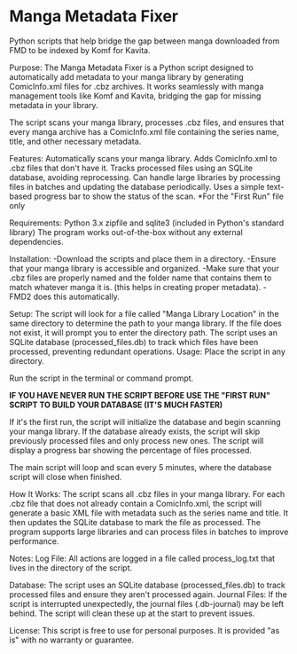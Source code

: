 # Manga Metadata Fixer
Python scripts that help bridge the gap between manga downloaded from FMD to be indexed by Komf for Kavita.

Purpose:
The Manga Metadata Fixer is a Python script designed to automatically add metadata to your manga library by generating ComicInfo.xml files for .cbz archives. It works seamlessly with manga management tools like Komf and Kavita, bridging the gap for missing metadata in your library.

The script scans your manga library, processes .cbz files, and ensures that every manga archive has a ComicInfo.xml file containing the series name, title, and other necessary metadata.

Features:
Automatically scans your manga library.
Adds ComicInfo.xml to .cbz files that don't have it.
Tracks processed files using an SQLite database, avoiding reprocessing.
Can handle large libraries by processing files in batches and updating the database periodically.
Uses a simple text-based progress bar to show the status of the scan. *For the "First Run" file only

Requirements:
Python 3.x
zipfile and sqlite3 (included in Python's standard library)
The program works out-of-the-box without any external dependencies.

Installation:
-Download the scripts and place them in a directory.
-Ensure that your manga library is accessible and organized.
-Make sure that your .cbz files are properly named and the folder name that contains them to match whatever manga it is. (this helps in creating proper metadata). - FMD2 does this automatically.


Setup:
The script will look for a file called "Manga Library Location" in the same directory to determine the path to your manga library. If the file does not exist, it will prompt you to enter the directory path.
The script uses an SQLite database (processed_files.db) to track which files have been processed, preventing redundant operations.
Usage:
Place the script in any directory.

Run the script in the terminal or command prompt.  

****IF YOU HAVE NEVER RUN THE SCRIPT BEFORE USE THE "FIRST RUN" SCRIPT TO BUILD YOUR DATABASE (IT'S MUCH FASTER)****

If it's the first run, the script will initialize the database and begin scanning your manga library.
If the database already exists, the script will skip previously processed files and only process new ones.
The script will display a progress bar showing the percentage of files processed.

The main script will loop and scan every 5 minutes, where the database script will close when finished.

How It Works:
The script scans all .cbz files in your manga library.
For each .cbz file that does not already contain a ComicInfo.xml, the script will generate a basic XML file with metadata such as the series name and title.
It then updates the SQLite database to mark the file as processed.
The program supports large libraries and can process files in batches to improve performance.

Notes:
Log File: All actions are logged in a file called process_log.txt that lives in the directory of the script.

Database: The script uses an SQLite database (processed_files.db) to track processed files and ensure they aren't processed again.
Journal Files: If the script is interrupted unexpectedly, the journal files (.db-journal) may be left behind. The script will clean these up at the start to prevent issues.

License:
This script is free to use for personal purposes. It is provided "as is" with no warranty or guarantee.

